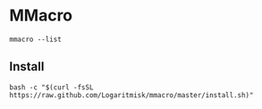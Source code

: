 MMacro
===========================
	mmacro --list

Install
---------------------------
    bash -c "$(curl -fsSL https://raw.github.com/Logaritmisk/mmacro/master/install.sh)"
